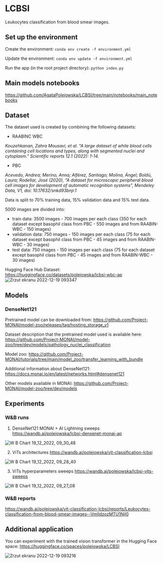# LCBSI
Leukocytes classification from blood smear images.


## Set up the environment

Create the environment:
`conda env create -f environment.yml`

Update the environment:
`conda env update -f environment.yml`

Run the app (in the root project directory):
`python index.py`

## Main models notebooks
https://github.com/AgataPolejowska/LCBSI/tree/main/notebooks/main_notebooks


## Dataset

The dataset used is created by combining the following datasets:
- RAABINC WBC

_Kouzehkanan, Zahra Mousavi, et al. "A large dataset of white blood cells containing cell locations and types, along with segmented nuclei and cytoplasm." Scientific reports 12.1 (2022): 1-14._
- PBC 

_Acevedo, Andrea; Merino, Anna; Alférez, Santiago; Molina, Ángel; Boldú,
Laura; Rodellar, José (2020), “A dataset for microscopic peripheral blood cell images for development of automatic recognition systems”, Mendeley Data, V1, doi: 10.17632/snkd93bnjr.1_

Data is split to 70% training data, 15% validation data and 15% test data.

5000 images are divided into:

- train data: 3500 images - 700 images per each class (350 for each dataset except basophil class from PBC - 550 images and from RAABIN-WBC - 150 images)
- validation data: 750 images - 150 images per each class (75 for each dataset except basophil class from PBC - 45 images and from RAABIN-WBC - 30 images)
- test data: 750 images - 150 images per each class (75 for each dataset except basophil class from PBC - 45 images and from RAABIN-WBC - 30 images)

Hugging Face Hub Dataset: https://huggingface.co/datasets/polejowska/lcbsi-wbc-ap
![Zrzut ekranu 2022-12-19 093347](https://user-images.githubusercontent.com/44722312/208382231-088e19cb-1e85-4994-83dd-2d39f9d47d45.png)

## Models

### DenseNet121
Pretrained model can be downloaded from: https://github.com/Project-MONAI/model-zoo/releases/tag/hosting_storage_v1 

Dataset description that the pretrained model used is available here:
https://github.com/Project-MONAI/model-zoo/tree/dev/models/pathology_nuclei_classification 

Model zoo: https://github.com/Project-MONAI/tutorials/tree/main/model_zoo/transfer_learning_with_bundle

Additional information about DenseNet121: https://docs.monai.io/en/latest/networks.html#densenet121

Other models available in MONAI: https://github.com/Project-MONAI/model-zoo/tree/dev/models

## Experiments

### W&B runs

1) DenseNet121 MONAI + AI Lightning sweeps
https://wandb.ai/polejowska/lcbsi-densenet-monai-ap

![W B Chart 19_12_2022, 09_30_48](https://user-images.githubusercontent.com/44722312/208381746-8fb354ac-b13e-47e6-9c43-099562ed163d.png)

2) ViTs architectures
https://wandb.ai/polejowska/vit-classification-lcbsi

![W B Chart 19_12_2022, 09_28_40](https://user-images.githubusercontent.com/44722312/208381273-ce1c2c5c-0c7b-4e32-ac94-3f14af7c3651.png)

3) ViTs hyperparameters sweeps
https://wandb.ai/polejowska/lcbsi-vits-sweeps

![W B Chart 19_12_2022, 09_27_08](https://user-images.githubusercontent.com/44722312/208380992-40b5f02b-3e74-4265-8ef5-395417aeafe4.png)

### W&B reports

https://wandb.ai/polejowska/vit-classification-lcbsi/reports/Leukocytes-classification-from-blood-smear-images--VmlldzozMTU1NjI0

## Additional application

You can experiment with the trained vision transformer in the Hugging Face space:
https://huggingface.co/spaces/polejowska/LCBSI

![Zrzut ekranu 2022-12-19 093216](https://user-images.githubusercontent.com/44722312/208381957-1b0fb247-4165-47e7-bba1-cdba2b2d0f31.png)
